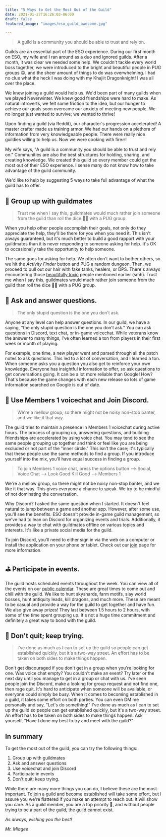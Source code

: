```yaml
---
title: "5 Ways to Get the Most Out of the Guild"
date: 2021-01-27T16:26:03-06:00
draft: false
featured_image: "images/eso_guild_awesome.jpg"

---
```

> A guild is a community you should be able to trust and rely on.

Guilds are an essential part of the ESO experience. During our first month on ESO, my wife and I ran around as a duo and ignored guilds. After a month, it was clear we needed some help. We couldn't tackle every world boss together, we were introduced to the bright and beautiful people in PUG groups 🙃, and the sheer amount of things to do was overwhelming. I had no clue what the heck I was doing with my Khajiit Dragonknight! I was all over the place.

We knew joining a guild would help us. We'd been part of many guilds when we played Neverwinter. We knew good friendships were hard to make. As natural introverts, we felt some friction to the idea, but our hunger to achieve our goals soon overcame our anxiety of meeting new people. We no longer just wanted to survive; we wanted to thrive!

Upon finding a guild (via Reddit), our character's progression accelerated! A master crafter made us training armor. We had our hands on a plethora of information from very knowledgeable people. There were really nice guildies willing to help us. Now we were cooking with fire🔥!

My wife says, "A guild is a community you should be able to trust and rely on." Communities are also the best structures for holding, sharing, and creating knowledge. We created this guild so every member could get the most out of their ESO experience. I sense many do not know how to take advantage of the guild community.

We'd like to help by suggesting 5 ways to take full advantage of what the guild has to offer.

## 🤝 Group up with guildmates

> Trust me when I say this, guildmates would much rather join someone from the guild than roll the dice 🎲🎲 with a PUG group.

When you help other people accomplish their goals, not only do they appreciate the help, they'll be there for you when you need it. This isn't always guaranteed, but it's much better to build a good rapport with your guildmates than it is never responding to someone asking for help. It's OK to occasionally take the opportunity to help someone.

The same goes for asking for help. We often don't want to bother others, so we hit the _Activity Finder_ button and PUG a random dungeon. Then, we proceed to pull out our hair with fake tanks, healers, or DPS. There's always encountering those [beautifully toxic](https://www.reddit.com/r/elderscrollsonline/comments/cs0bet/toxic_people_in_dungeons/) people mentioned earlier (smh). Trust me when I say this, guildmates would much rather join someone from the guild than roll the dice 🎲🎲 with a PUG group.

## 🙋 Ask and answer questions.

> The only stupid question is the one you don't ask.
>
Anyone at any level can help answer questions. In our guild, we have a saying, "the only stupid question is the one you don't ask." You can ask questions in Discord, text chat, or in-game voicechat. While veterans know the answer to many things, I've often learned a ton from players in their first week or month of playing.

For example, one time, a new player went and parsed through all the patch notes to ask questions. This led to a lot of conversation, and I learned a ton. When someone asks you a question you also get to reinforce your own knowledge. Everyone has insightful information to offer, so ask questions to get conversations going. It can be a lot more reliable than Google! How? That's because the game changes with each new release so lots of game information searched on Google is out of date.

## 🎤 Use Members 1 voicechat and Join Discord.

> We're a mellow group, so there might not be noisy non-stop banter, and we like it that way.

The guild tries to maintain a presence in Members 1 voicechat during active hours. The process of grouping up, answering questions, and building friendships are accelerated by using voice chat. You may tend to see the same people grouping up together and think or feel like you are being excluded or not part of the "inner circle." This isn't the case; it's typically that these people use the same methods to find a group. If you introduce yourself into the mix, you'll have equal success in finding a group.

> To join Members 1 voice chat, press the options button --> Social, Voice Chat --> Look Good Kill Good --> Members 1

We're a mellow group, so there might not be noisy non-stop banter, and we like it that way. This gives everyone a chance to speak. We try to be mindful of not dominating the conversation.

Why Discord? I asked the same question when I started. It doesn't feel natural to jump between a game and another app. However, after some use, you'll see the benefits. ESO doesn't provide in-game guild management, so we've had to lean on Discord for organizing events and trials. Additionally, it provides a way to chat with guildmates offline on various topics and interests. It's like a private social media for the guild.

To join Discord, you'll need to either sign in via the web on a computer or install the application on your phone or tablet. Check out our [join](/join) page for more information.

## ⛳ Participate in events.
The guild hosts scheduled events throughout the week. You can view all of the events on our [public calendar](/calendar). These are great times to come out and chill with the guild. We like to hunt skyshards, farm motifs, slay world bosses, hunt antiquity leads, kill dragons, and much more. These are meant to be casual and provide a way for the guild to get together and have fun. We also give away prizes! They last between 1.5 hours to 2 hours, with some of the time spent grouping up. It's not a huge time commitment and definitely a great way to bond with the guild.

## 💪 Don't quit; keep trying.

> I've done as much as I can to set up the guild so people can get established quickly, but it's a two-way street. An effort has to be taken on both sides to make things happen.

Don't get discouraged if you don't get in a group when you're looking for one. Was voice chat empty? You couldn't make an event? Try later or the next day until you manage to get in a group or chat with us. I've seen people join the Discord, make a looking for group request and not find one, then rage quit. It's hard to anticipate when someone will be available, or everyone could simply be busy. When it comes to becoming established in a guild, it takes some effort on both parties. You can even DM me personally and say, "Let's do something!" I've done as much as I can to set up the guild so people can get established quickly, but it's a two-way street. An effort has to be taken on both sides to make things happen. Ask yourself, "Have I done my best to try and meet with the guild?"

## In summary

To get the most out of the guild, you can try the following things:
1. Group up with guildmates
2. Ask and answer questions
3. Use voicechat and join Discord
4. Participate in events
5. Don't quit; keep trying.

While there are many more things you can do, I believe these are the most important. To join a guild and become established will take some effort, but I assure you we're flattered if you make an attempt to reach out. It will show you care. As a guild member, you are a top priority 🥇, and without people trying to be a part of the guild, the guild cannot exist.

_As always, wishing you the best!_


_Mr. Miagee_
